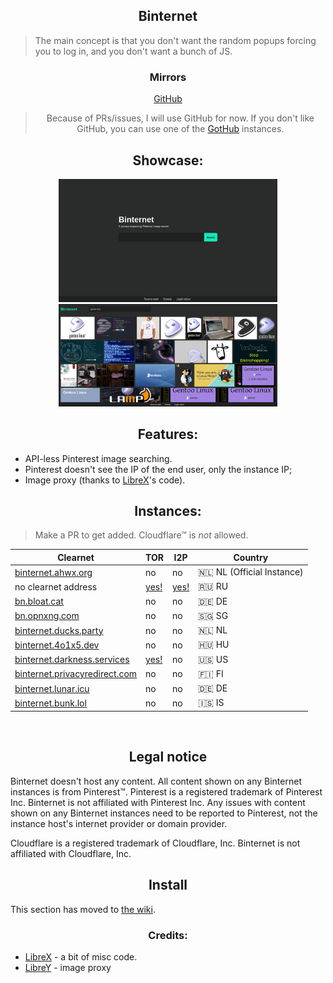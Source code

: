 <h2 align="center">Binternet</h2>

> The main concept is that you don't want the random popups forcing you to log in, and you don't want a bunch of JS.

<h3 align="center">Mirrors</h3>

<div align="center">
 
[GitHub](https://github.com/Ahwxorg/Binternet)

> Because of PRs/issues, I will use GitHub for now. If you don't like GitHub, you can use one of the [GotHub](https://codeberg.org/gothub/gothub) instances.

 </div>


<h2 align="center">Showcase:</h2>
<p align="center">
  <img src="https://raw.githubusercontent.com/Ahwxorg/binternet/main/static/img/binternet-1.png" width="350">
  <img src="https://raw.githubusercontent.com/Ahwxorg/binternet/main/static/img/binternet-2.png" width="350">
</p>


<h2 align="center">Features:</h2>

* API-less Pinterest image searching.
* Pinterest doesn't see the IP of the end user, only the instance IP;
* Image proxy (thanks to [LibreX](https://github.com/hnhx/LibreX)'s code).


<h2 align="center">Instances:</h2>

> Make a PR to get added. Cloudflare™ is *not* allowed.

| Clearnet | TOR | I2P | Country |
|-|-|-|-|
| [binternet.ahwx.org](https://binternet.ahwx.org) | no | no | 🇳🇱 NL (Official Instance) |
| no clearnet address | [yes!](http://binternet.skunky7dhv7nohsoalpwe3sxfz3fbkad7r3wk632riye25vqm3meqead.onion) | [yes!](http://5cv2aw6jhe6la444vpn3jvo46442ls3ccgp3difx5ddlv5yf4hlq.b32.i2p) | 🇷🇺﻿﻿ RU |
| [bn.bloat.cat](https://bn.bloat.cat) | no | no | 🇩🇪 DE |
| [bn.opnxng.com](https://bn.opnxng.com) | no | no | 🇸🇬 SG |
| [binternet.ducks.party](https://binternet.ducks.party) | no | no | 🇳🇱 NL |
| [binternet.4o1x5.dev](https://binternet.4o1x5.dev) | no | no | 🇭🇺 HU |
| [binternet.darkness.services](https://binternet.darkness.services) | [yes!](http://binternet.darknessrdor43qkl2ngwitj72zdavfz2cead4t5ed72bybgauww5lyd.onion/) | no | 🇺🇸 US |
| [binternet.privacyredirect.com](https://binternet.privacyredirect.com) | no | no | 🇫🇮 FI |
| [binternet.lunar.icu](https://binternet.lunar.icu) | no | no | 🇩🇪 DE |
| [binternet.bunk.lol](https://binternet.bunk.lol) | no | no | 🇮🇸 IS |
<br>


<h2 align="center">Legal notice</h2>

Binternet doesn't host any content. All content shown on any Binternet instances is from Pinterest™. Pinterest is a registered trademark of Pinterest Inc. Binternet is not affiliated with Pinterest Inc. Any issues with content shown on any Binternet instances need to be reported to Pinterest, not the instance host's internet provider or domain provider.

Cloudflare is a registered trademark of Cloudflare, Inc. Binternet is not affiliated with Cloudflare, Inc.


<h2 align="center">Install</h2>

This section has moved to [the wiki](https://github.com/Ahwxorg/Binternet/wiki/Installing).


<h3 align="center">Credits:</h3>

* [LibreX](https://github.com/hnhx/librex) - a bit of misc code.
* [LibreY](https://github.com/Ahwxorg/LibreY) - image proxy
